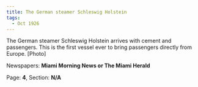 ```yaml
---  
title: The German steamer Schleswig Holstein  
tags:  
  - Oct 1926  
---  
```

  
The German steamer Schleswig Holstein arrives with cement and passengers. This is the first vessel ever to bring passengers directly from Europe. [Photo]  
  
Newspapers: **Miami Morning News or The Miami Herald**  
  
Page: **4**, Section: **N/A** 
